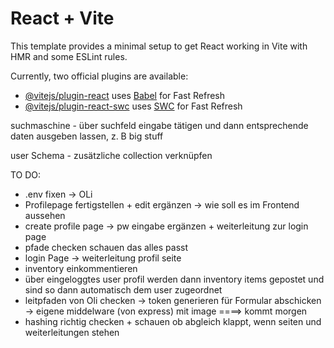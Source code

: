 # React + Vite

This template provides a minimal setup to get React working in Vite with HMR and some ESLint rules.

Currently, two official plugins are available:

- [@vitejs/plugin-react](https://github.com/vitejs/vite-plugin-react/blob/main/packages/plugin-react/README.md) uses [Babel](https://babeljs.io/) for Fast Refresh
- [@vitejs/plugin-react-swc](https://github.com/vitejs/vite-plugin-react-swc) uses [SWC](https://swc.rs/) for Fast Refresh

suchmaschine - über suchfeld eingabe tätigen und dann entsprechende daten ausgeben lassen, z. B big stuff

user Schema - zusätzliche collection verknüpfen

TO DO:

- .env fixen -> OLi
- Profilepage fertigstellen + edit ergänzen -> wie soll es im Frontend aussehen
- create profile page -> pw eingabe ergänzen + weiterleitung zur login page
- pfade checken schauen das alles passt
- login Page -> weiterleitung profil seite
- inventory einkommentieren
- über eingeloggtes user profil werden dann inventory items gepostet und sind so dann automatisch dem user zugeordnet
- leitpfaden von Oli checken -> token generieren
  für Formular abschicken -> eigene middelware (von express) mit image ====> kommt morgen
- hashing richtig checken + schauen ob abgleich klappt, wenn seiten und weiterleitungen stehen

